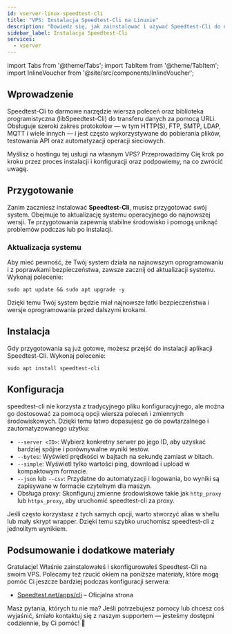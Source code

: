 ```yaml
---
id: vserver-linux-speedtest-cli
title: "VPS: Instalacja Speedtest-Cli na Linuxie"
description: "Dowiedz się, jak zainstalować i używać Speedtest-Cli do niezawodnego testowania sieci i automatyzacji → Sprawdź teraz"
sidebar_label: Instalacja Speedtest-Cli
services:
  - vserver
---
```


import Tabs from '@theme/Tabs';
import TabItem from '@theme/TabItem';
import InlineVoucher from '@site/src/components/InlineVoucher';

## Wprowadzenie

Speedtest-Cli to darmowe narzędzie wiersza poleceń oraz biblioteka programistyczna (libSpeedtest-Cli) do transferu danych za pomocą URLi. Obsługuje szeroki zakres protokołów — w tym HTTP(S), FTP, SMTP, LDAP, MQTT i wiele innych — i jest często wykorzystywane do pobierania plików, testowania API oraz automatyzacji operacji sieciowych.

Myślisz o hostingu tej usługi na własnym VPS? Przeprowadzimy Cię krok po kroku przez proces instalacji i konfiguracji oraz podpowiemy, na co zwrócić uwagę.

<InlineVoucher />

## Przygotowanie

Zanim zaczniesz instalować **Speedtest-Cli**, musisz przygotować swój system. Obejmuje to aktualizację systemu operacyjnego do najnowszej wersji. Te przygotowania zapewnią stabilne środowisko i pomogą uniknąć problemów podczas lub po instalacji.

### Aktualizacja systemu
Aby mieć pewność, że Twój system działa na najnowszym oprogramowaniu i z poprawkami bezpieczeństwa, zawsze zacznij od aktualizacji systemu. Wykonaj polecenie:

```
sudo apt update && sudo apt upgrade -y
```
Dzięki temu Twój system będzie miał najnowsze łatki bezpieczeństwa i wersje oprogramowania przed dalszymi krokami.

## Instalacja

Gdy przygotowania są już gotowe, możesz przejść do instalacji aplikacji Speedtest-Cli. Wykonaj polecenie:

```console
sudo apt install speedtest-cli
```

## Konfiguracja

speedtest-cli nie korzysta z tradycyjnego pliku konfiguracyjnego, ale można go dostosować za pomocą opcji wiersza poleceń i zmiennych środowiskowych. Dzięki temu łatwo dopasujesz go do powtarzalnego i zautomatyzowanego użytku:

- `--server <ID>`: Wybierz konkretny serwer po jego ID, aby uzyskać bardziej spójne i porównywalne wyniki testów.  
- `--bytes`: Wyświetl prędkości w bajtach na sekundę zamiast w bitach.  
- `--simple`: Wyświetl tylko wartości ping, download i upload w kompaktowym formacie.  
- `--json` lub `--csv`: Przydatne do automatyzacji i logowania, bo wyniki są zapisywane w formacie czytelnym dla maszyn.  
- Obsługa proxy: Skonfiguruj zmienne środowiskowe takie jak `http_proxy` lub `https_proxy`, aby uruchomić speedtest-cli za proxy.  

Jeśli często korzystasz z tych samych opcji, warto stworzyć alias w shellu lub mały skrypt wrapper. Dzięki temu szybko uruchomisz speedtest-cli z jednolitym wynikiem.

## Podsumowanie i dodatkowe materiały

Gratulacje! Właśnie zainstalowałeś i skonfigurowałeś Speedtest-Cli na swoim VPS. Polecamy też rzucić okiem na poniższe materiały, które mogą pomóc Ci jeszcze bardziej podczas konfiguracji serwera:

- [Speedtest.net/apps/cli](https://www.speedtest.net/apps/cli) – Oficjalna strona

Masz pytania, których tu nie ma? Jeśli potrzebujesz pomocy lub chcesz coś wyjaśnić, śmiało kontaktuj się z naszym supportem — jesteśmy dostępni codziennie, by Ci pomóc! 🙂

<InlineVoucher />